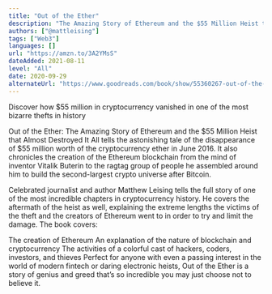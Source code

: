 ```yaml
---
title: "Out of the Ether"
description: "The Amazing Story of Ethereum and the $55 Million Heist that Almost Destroyed It All"
authors: ["@mattleising"]
tags: ["Web3"]
languages: []
url: "https://amzn.to/3A2YMsS"
dateAdded: 2021-08-11
level: "All"
date: 2020-09-29
alternateUrl: "https://www.goodreads.com/book/show/55360267-out-of-the-ether"
---
```


Discover how $55 million in cryptocurrency vanished in one of the most bizarre thefts in history

Out of the Ether: The Amazing Story of Ethereum and the $55 Million Heist that Almost Destroyed It All tells the astonishing tale of the disappearance of $55 million worth of the cryptocurrency ether in June 2016. It also chronicles the creation of the Ethereum blockchain from the mind of inventor Vitalik Buterin to the ragtag group of people he assembled around him to build the second-largest crypto universe after Bitcoin.

Celebrated journalist and author Matthew Leising tells the full story of one of the most incredible chapters in cryptocurrency history. He covers the aftermath of the heist as well, explaining the extreme lengths the victims of the theft and the creators of Ethereum went to in order to try and limit the damage. The book covers:

The creation of Ethereum
An explanation of the nature of blockchain and cryptocurrency
The activities of a colorful cast of hackers, coders, investors, and thieves
Perfect for anyone with even a passing interest in the world of modern fintech or daring electronic heists, Out of the Ether is a story of genius and greed that’s so incredible you may just choose not to believe it.